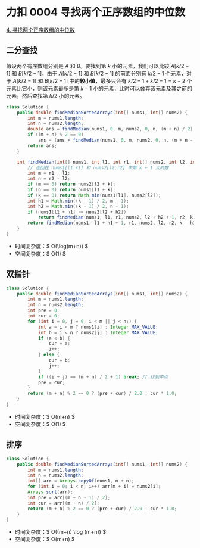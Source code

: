 # 力扣 0004 寻找两个正序数组的中位数


[4. 寻找两个正序数组的中位数](https://leetcode.cn/problems/median-of-two-sorted-arrays/)

<!--more-->

## 二分查找

假设两个有序数组分别是 $A$ 和 $B$。要找到第 $k$ 小的元素，我们可以比较 $A[k/2−1]$ 和 $B[k/2−1]$。由于 $A[k/2−1]$ 和 $B[k/2−1]$ 的前面分别有 $k/2−1$ 个元素，对于 $A[k/2−1]$ 和 $B[k/2−1]$ 中的**较小值**，最多只会有 $k/2-1+k/2-1=k−2$ 个元素比它小，则该元素最多是第 $k-1$ 小的元素，此时可以舍弃该元素及其之前的元素，然后查找第 $k/2$ 小的元素。

```java
class Solution {
    public double findMedianSortedArrays(int[] nums1, int[] nums2) {
        int m = nums1.length;
        int n = nums2.length;
        double ans = findMedian(nums1, 0, m, nums2, 0, n, (m + n) / 2);
        if ((m + n) % 2 == 0)
            ans = (ans + findMedian(nums1, 0, m, nums2, 0, n, (m + n - 1) / 2)) / 2.0;
        return ans;
    }

    int findMedian(int[] nums1, int l1, int r1, int[] nums2, int l2, int r2, int k) {
        // 返回在 nums1[l1:r1] 和 nums2[l2:r2] 中第 k + 1 大的数
        int m = r1 - l1;
        int n = r2 - l2;
        if (m == 0) return nums2[l2 + k];
        if (n == 0) return nums1[l1 + k];
        if (k == 0) return Math.min(nums1[l1], nums2[l2]);
        int h1 = Math.min((k - 1) / 2, m - 1);
        int h2 = Math.min((k - 1) / 2, n - 1);
        if (nums1[l1 + h1] >= nums2[l2 + h2])
            return findMedian(nums1, l1, r1, nums2, l2 + h2 + 1, r2, k - h2 - 1);
        return findMedian(nums1, l1 + h1 + 1, r1, nums2, l2, r2, k - h1 - 1);
    }
}
```

- 时间复杂度：$ O(\log(m+n)) $
- 空间复杂度：$ O(1) $

## 双指针

```java
class Solution {
    public double findMedianSortedArrays(int[] nums1, int[] nums2) {
        int m = nums1.length;
        int n = nums2.length;
        int pre = 0;
        int cur = 0;
        for (int i = 0, j = 0; i < m || j < n;) {
            int a = i < m ? nums1[i] : Integer.MAX_VALUE;
            int b = j < n ? nums2[j] : Integer.MAX_VALUE;
            if (a < b) {
                cur = a;
                i++;
            } else {
                cur = b;
                j++;
            }
            if ((i + j) == (m + n) / 2 + 1) break; // 找到中点
            pre = cur;
        }
        return (m + n) % 2 == 0 ? (pre + cur) / 2.0 : cur * 1.0;
    }
}
```

- 时间复杂度：$ O(m+n) $
- 空间复杂度：$ O(1) $

## 排序

```java
class Solution {
    public double findMedianSortedArrays(int[] nums1, int[] nums2) {
        int m = nums1.length;
        int n = nums2.length;
        int[] arr = Arrays.copyOf(nums1, m + n);
        for (int i = 0; i < n; i++) arr[m + i] = nums2[i];
        Arrays.sort(arr);
        int pre = arr[(m + n - 1) / 2];
        int cur = arr[(m + n) / 2];
        return (m + n) % 2 == 0 ? (pre + cur) / 2.0 : cur * 1.0;
    }
}
```

- 时间复杂度：$ O((m+n) \log (m+n)) $
- 空间复杂度：$ O(m+n) $

